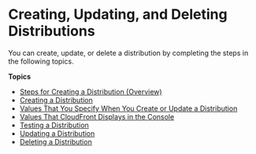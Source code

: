 # Creating, Updating, and Deleting Distributions<a name="distribution-create-delete"></a>

You can create, update, or delete a distribution by completing the steps in the following topics\.

**Topics**
+ [Steps for Creating a Distribution \(Overview\)](distribution-web-creating.md)
+ [Creating a Distribution](distribution-web-creating-console.md)
+ [Values That You Specify When You Create or Update a Distribution](distribution-web-values-specify.md)
+ [Values That CloudFront Displays in the Console](distribution-web-values-returned.md)
+ [Testing a Distribution](distribution-web-testing.md)
+ [Updating a Distribution](HowToUpdateDistribution.md)
+ [Deleting a Distribution](HowToDeleteDistribution.md)